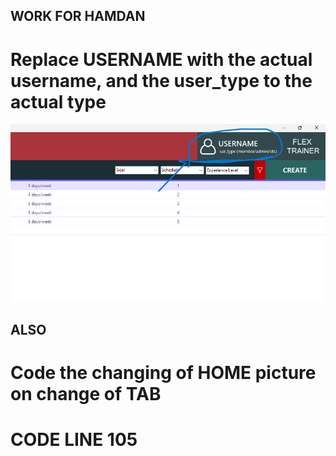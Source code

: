 ## WORK FOR HAMDAN
# Replace USERNAME with the actual username, and the user_type to the actual type 
![alt text](tempImgs/tmp1.png)

## ALSO
# Code the changing of HOME picture on change of TAB
# CODE LINE 105
